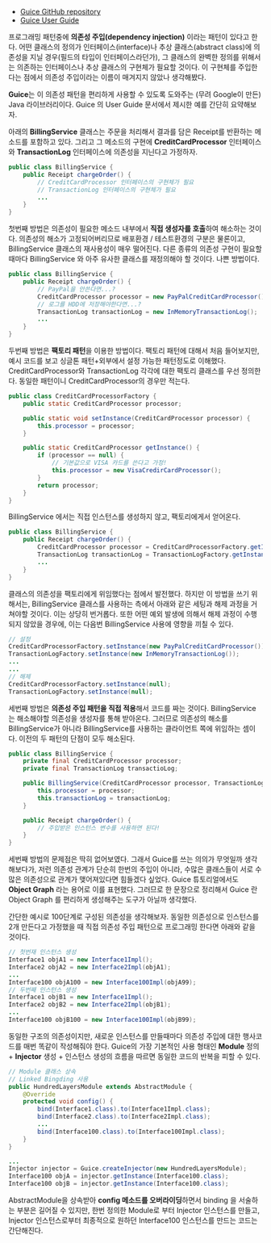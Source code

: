 * [Guice GitHub repository](https://github.com/google/guice)
* [Guice User Guide](https://github.com/google/guice/wiki/Motivation)


프로그래밍 패턴중에 **의존성 주입(dependency injection)** 이라는 패턴이 있다고 한다. 어떤 클래스의 정의가 인터페이스(interface)나 추상 클래스(abstract class)에 의존성을 지닐 경우(필드의 타입이 인터페이스라던가), 그 클래스의 완벽한 정의를 위해서는 의존하는 인터페이스나 추상 클래스의 구현체가 필요할 것이다. 이 구현체를 주입한다는 점에서 의존성 주입이라는 이름이 매겨지지 않았나 생각해봤다. 

**Guice**는 이 의존성 패턴을 편리하게 사용할 수 있도록 도와주는 (무려 Google이 만든) Java 라이브러리이다. Guice 의 User Guide 문서에서 제시한 예를 간단히 요약해보자. 

아래의 **BillingService** 클래스는 주문을 처리해서 결과를 담은 Receipt를 반환하는 메소드를 포함하고 있다. 그리고 그 메소드의 구현에 **CreditCardProcessor** 인터페이스와 **TransactionLog** 인터페이스에 의존성을 지닌다고 가정하자.

```java
public class BillingService {
	public Receipt chargeOrder() {
		// CreditCardProcessor 인터페이스의 구현체가 필요
		// TransactionLog 인터페이스의 구현체가 필요
		...
	}
}
```
첫번째 방법은 의존성이 필요한 메소드 내부에서 **직접 생성자를 호출**하여 해소하는 것이다. 의존성의 해소가 고정되어버리므로 배포환경 / 테스트환경의 구분은 물론이고, BillingService 클래스의 재사용성이 매우 떨어진다. 다른 종류의 의존성 구현이 필요할때마다 BillingService 와 아주 유사한 클래스를 재정의해야 할 것이다. 나쁜 방법이다.
```java
public class BillingService {
	public Receipt chargeOrder() {
		// PayPal을 안쓴다면...?
		CreditCardProcessor processor = new PayPalCreditCardProcessor();
		// 로그를 HDD에 저장해야한다면...?
		TransactionLog transactionLog = new InMemoryTransactionLog();
		...
	}
}
```
두번째 방법은 **팩토리 패턴**을 이용한 방법이다. 팩토리 패턴에 대해서 처음 들어보지만, 예시 코드를 보고 싱글톤 패턴+외부에서 설정 가능한 패턴정도로 이해했다. CreditCardProcessor와 TransactionLog 각각에 대한 팩토리 클래스를 우선 정의한다. 동일한 패턴이니 CreditCardProcessor의 경우만 적는다. 

```java
public class CreditCardProcessorFactory {
	public static CreditCardProcessor processor;

	public static void setInstance(CreditCardProcessor processor) {
		this.processor = processor;
	}

	public static CreditCardProcessor getInstance() {
		if (processor == null) {
			// 기본값으로 VISA 카드를 쓴다고 가정!
			this.processor = new VisaCredirCardProcessor();
		}
		return processor;
	}
}
```
BillingService 에서는 직접 인스턴스를 생성하지 않고, 팩토리에게서 얻어온다.
```java
public class BillingService {
	public Receipt chargeOrder() {
		CreditCardProcessor processor = CreditCardProcessorFactory.getInstance();
		TransactionLog transactionLog = TransactionLogFactory.getInstance();
		...
	}
}
```
클래스의 의존성을 팩토리에게 위임했다는 점에서 발전했다. 하지만 이 방법을 쓰기 위해서는, BillingService 클래스를 사용하는 측에서 아래와 같은 세팅과 해제 과정을 거쳐야할 것이다. 이는 상당히 번거롭다. 또한 어떤 예외 발생에 의해서 해제 과정이 수행되지 않았을 경우에, 이는 다음번 BillingService 사용에 영향을 끼칠 수 있다.
```java
// 설정
CreditCardProcessorFactory.setInstance(new PayPalCreditCardProcessor());
TransactionLogFactory.setInstance(new InMemoryTransactionLog());
...
...
// 해제
CreditCardProcessorFactory.setInstance(null);
TransactionLogFactory.setInstance(null);
```
세번째 방법은 **의존성 주입 패턴을 직접 적용**해서 코드를 짜는 것이다. BillingService 는 해소해야할 의존성을 생성자를 통해 받아온다. 그러므로 의존성의 해소를 BillingService가 아니라 BillingService를 사용하는 클라이언트 쪽에 위임하는 셈이다. 이전의 두 패턴의 단점이 모두 해소된다.
```java
public class BillingService {
	private final CreditCardProcessor processor;
	private final TransactionLog transactioLog;

	public BillingService(CreditCardProcessor processor, TransactionLog transactionLog) {
		this.processor = processor;
		this.transactionLog = transactionLog;
	}

	public Receipt chargeOrder() {
		// 주입받은 인스턴스 변수를 사용하면 된다!
	}
}
```
세번째 방법의 문제점은 딱히 없어보였다. 그래서 Guice를 쓰는 의의가 무엇일까 생각해보다가, 저런 의존성 관계가 단순히 한번의 주입이 아니라, 수많은 클래스들이 서로 수많은 의존성으로 관계가 맺어져있다면 힘들겠다 싶었다. Guice 튜토리얼에서도 **Object Graph** 라는 용어로 이를 표현했다. 그러므로 한 문장으로 정리해서 Guice 란 Object Graph 를 편리하게 생성해주는 도구가 아닐까 생각했다.

간단한 예시로 100단계로 구성된 의존성을 생각해보자. 동일한 의존성으로 인스턴스를 2개 만든다고 가정했을 때 직접 의존성 주입 패턴으로 프로그래밍 한다면 아래와 같을 것이다.
```java
// 첫번재 인스턴스 생성
Interface1 objA1 = new Interface1Impl();
Interface2 objA2 = new Interface2Impl(objA1);
...
Interface100 objA100 = new Interface100Impl(objA99);
// 두번째 인스턴스 생성
Interface1 objB1 = new Interface1Impl();
Interface2 objB2 = new Interface2Impl(objB1);
...
Interface100 objB100 = new Interface100Impl(objB99);
```
동일한 구조의 의존성이지만, 새로운 인스턴스를 만들때마다 의존성 주입에 대한 행사코드를 매번 똑같이 작성해줘야 한다. Guice의 가장 기본적인 사용 형태인 **Module** 정의 + **Injector** 생성 + 인스턴스 생성의 흐름을 따르면 동일한 코드의 반복을 피할 수 있다.
```java
// Module 클래스 상속
// Linked Bingding 사용
public HundredLayersModule extends AbstractModule {
	@Override
	protected void config() {
		bind(Interface1.class).to(Interface1Impl.class);
		bind(Interface2.class).to(Interface2Impl.class);
		...
		bind(Interface100.class).to(Interface100Impl.class);
	}
} 
```
```java
...
Injector injector = Guice.createInjector(new HundredLayersModule);
Interface100 objA = injector.getInstance(Interface100.class);
Interface100 objB = injector.getInstance(Interface100.class);
``` 
AbstractModule을 상속받아 **config 메소드를 오버라이딩**하면서 binding 을 서술하는 부분은 길어질 수 있지만, 한번 정의한 Module로 부터 Injector 인스턴스를 만들고, Injector 인스턴스로부터 최종적으로 원하던 Interface100 인스턴스를 만드는 코드는 간단해진다.